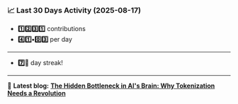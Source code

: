<!--START_STATS-->
### 📈 Last 30 Days Activity (2025-08-17)  
- **1️⃣2️⃣3️⃣1️⃣** contributions  
- **4️⃣1️⃣•0️⃣3️⃣** per day
---
- **7️⃣🎱** day streak!
---
📝 **Latest blog:** [**The Hidden Bottleneck in AI's Brain: Why Tokenization Needs a Revolution**](https://andriak.com/blog/tokenization-revolution)
<!--END_STATS-->
